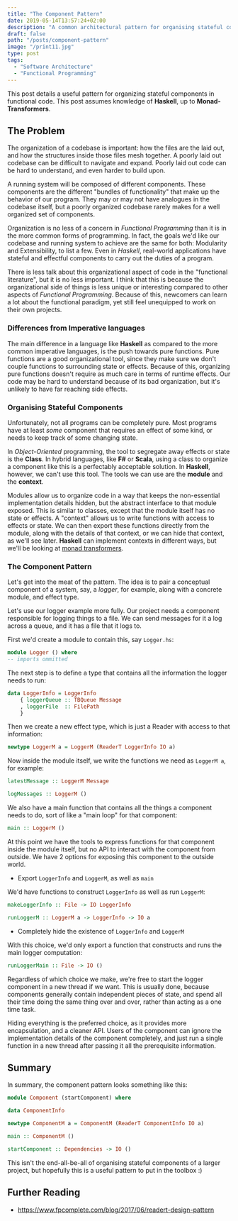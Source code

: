 ```yaml
---
title: "The Component Pattern"
date: 2019-05-14T13:57:24+02:00
description: "A common architectural pattern for organising stateful code"
draft: false
path: "/posts/component-pattern"
image: "/print11.jpg"
type: post
tags:
  - "Software Architecture"
  - "Functional Programming"
---
```


This post details a useful pattern for organizing stateful components in functional code.
This post assumes knowledge of **Haskell**, up to **Monad-Transformers**.


## The Problem

The organization of a codebase is important: how the files are the laid out, and how
the structures inside those files mesh together. A poorly laid out codebase can be difficult
to navigate and expand. Poorly laid out code can be hard to understand, and even harder to
build upon.

A running system will be composed of different components. These components are the different
"bundles of functionality" that make up the behavior of our program. They may or may not have
analogues in the codebase itself, but a poorly organized codebase rarely makes for a well organized
set of components.

Organization is no less of a concern in *Functional Programming* than it is in the more common
forms of programming. In fact, the goals we'd like our codebase and running system to achieve
are the same for both: Modularity and Extensibility, to list a few. Even in *Haskell*, real-world
applications have stateful and effectful components to carry out the duties of a program.

There is less talk about this organizational aspect of code in the "functional literature", but it is
no less important. I think that this is because the organizational side of things is less unique or interesting
compared to other aspects of *Functional Programming*. Because of this, newcomers can learn a lot about the functional
paradigm, yet still feel unequipped to work on their own projects.


### Differences from Imperative languages

The main difference in a language like **Haskell** as compared to the more common
imperative languages, is the push towards pure functions. Pure functions are
a good organizational tool, since they make sure we don't couple functions to surrounding
state or effects. Because of this, organizing pure functions doesn't require as much care in terms
of runtime effects. Our code may be hard to understand because of its bad organization,
but it's unlikely to have far reaching side effects.

### Organising Stateful Components

Unfortunately, not all programs can be completely pure. Most programs have at least *some*
component that requires an effect of some kind, or needs to keep track of some changing state.

In *Object-Oriented* programming, the tool to segregate away effects or state is the **Class**.
In hybrid languages, like **F#** or **Scala**, using a class to organize a component like this is a perfectably
acceptable solution. In **Haskell**, however, we can't use this tool. The tools we can use are the **module** and
the **context**.

Modules allow us to organize code in a way that keeps the non-essential implementation details hidden, but the abstract
interface to that module exposed. This is similar to classes, except that the module itself has no state or effects.
A "context" allows us to write functions with access to effects or state. We can then export these functions directly from the module,
along with the details of that context, or we can hide that context, as we'll see later. **Haskell** can
implement contexts in different ways, but we'll be looking at [monad transformers](https://wiki.haskell.org/Monad_Transformers).


### The Component Pattern

Let's get into the meat of the pattern. The idea is to pair a conceptual component of a system,
say, a *logger*, for example, along with a concrete module, and effect type.

Let's use our logger example more fully. Our project needs a component
responsible for logging things to a file. We can send messages for it a log across a queue,
and it has a file that it logs to.

First we'd create a module to contain this, say `Logger.hs`:

```hs
module Logger () where
-- imports ommitted
```

The next step is to define a type that contains all the information the logger needs to run:
```hs
data LoggerInfo = LoggerInfo
    { loggerQueue :: TBQueue Message
    , loggerFile  :: FilePath
    }
```

Then we create a new effect type, which is just a Reader with access to that information:
```hs
newtype LoggerM a = LoggerM (ReaderT LoggerInfo IO a)
```

Now inside the module itself, we write the functions we need as `LoggerM a`, for example:
```hs
latestMessage :: LoggerM Message

logMessages :: LoggerM ()
```

We also have a main function that contains all the things a component needs to do, sort of like
a "main loop" for that component:
```hs
main :: LoggerM ()
```

At this point we have the tools to express functions for that component inside the module itself,
but no API to interact with the component from outside. We have 2 options for exposing this
component to the outside world.

- Export `LoggerInfo` and `LoggerM`, as well as `main`

We'd have functions to construct `LoggerInfo` as well as run `LoggerM`:

```hs
makeLoggerInfo :: File -> IO LoggerInfo

runLoggerM :: LoggerM a -> LoggerInfo -> IO a
```

- Completely hide the existence of `LoggerInfo` and `LoggerM`

With this choice, we'd only export a function that constructs and runs the main logger computation:

```hs
runLoggerMain :: File -> IO ()
```

Regardless of which choice we make, we're free to start the logger component in a new thread if we want.
This is usually done, because components generally contain independent pieces of state, and spend all their time
doing the same thing over and over, rather than acting as a one time task.

Hiding everything is the preferred choice, as it provides more encapsulation, and a cleaner API.
Users of the component can ignore the implementation details of the component completely, and just run a single
function in a new thread after passing it all the prerequisite information.


## Summary
In summary, the component pattern looks something like this:

```hs
module Component (startComponent) where

data ComponentInfo

newtype ComponentM a = ComponentM (ReaderT ComponentInfo IO a)

main :: ComponentM ()

startComponent :: Dependencies -> IO ()
```

This isn't the end-all-be-all of organising stateful components of a larger project,
but hopefully this is a useful pattern to put in the toolbox :)

## Further Reading
- https://www.fpcomplete.com/blog/2017/06/readert-design-pattern

